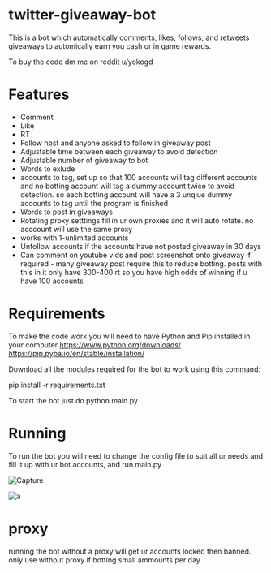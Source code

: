 # twitter-giveaway-bot

This is a bot which automatically comments, likes, follows, and retweets giveaways to automically earn you cash or in game rewards.

To buy the code dm me on reddit u/yokogd 

# Features
* Comment
* Like 
* RT
* Follow host and anyone asked to follow in giveaway post 
* Adjustable time between each giveaway to avoid detection
* Adjustable number of giveaway to bot
* Words to exlude
* accounts to tag, set up so that 100 accounts will tag different accounts and no botting account will tag a dummy account twice to avoid detection. so each botting account will have a 3 unqiue dummy accounts to tag until the program is finished 
* Words to post in giveaways
* Rotating proxy setttings fill in ur own proxies and it will auto rotate. no acccount will use the same proxy
* works with 1-unlimited accounts
* Unfollow accounts if the accounts have not posted giveaway in 30 days
* Can comment on youtube vids and post screenshot onto giveaway if required - many giveaway post require this to reduce botting. posts with this in it only have 300-400 rt so you have high odds of winning if u have 100 accounts 

# Requirements
To make the code work you will need to have Python and Pip installed in your computer
https://www.python.org/downloads/
https://pip.pypa.io/en/stable/installation/

Download all the modules required for the bot to work using this command:

pip install -r requirements.txt

To start the bot just do
python main.py

# Running 
To run the bot you will need to change the config file to suit all ur needs and fill it up with ur bot accounts, and run main.py 

![Capture](https://github.com/John-macdonald1/twitter-giveaway-bot/assets/146704895/08c414bc-0c6f-4481-825b-3dab304a2000)


![a](https://github.com/John-macdonald1/twitter-giveaway-bot/assets/146704895/a1e0a54c-ff37-4edd-a009-fa96a3a88a26)



# proxy
running the bot without a proxy will get ur accounts locked then banned. only use without proxy if botting small ammounts per day 
